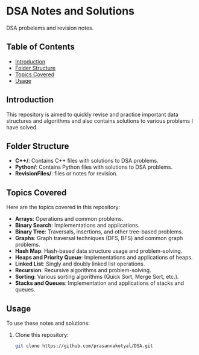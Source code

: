 # DSA Notes and Solutions

DSA probelems and revision notes.

## Table of Contents

- [Introduction](#introduction)
- [Folder Structure](#folder-structure)
- [Topics Covered](#topics-covered)
- [Usage](#usage)

## Introduction

This repository is aimed to quickly revise and practice important data structures and algorithms and also contains solutions to various problems I have solved.
## Folder Structure

- **C++/**: Contains C++ files with solutions to DSA problems.
- **Python/**: Contains Python files with solutions to DSA problems.
- **RevisionFiles/**: files or notes for revision.

## Topics Covered

Here are the topics covered in this repository:

- **Arrays**: Operations and common problems.
- **Binary Search**: Implementations and applications.
- **Binary Tree**: Traversals, insertions, and other tree-based problems.
- **Graphs**: Graph traversal techniques (DFS, BFS) and common graph problems.
- **Hash Map**: Hash-based data structure usage and problem-solving.
- **Heaps and Priority Queue**: Implementations and applications of heaps.
- **Linked List**: Singly and doubly linked list operations.
- **Recursion**: Recursive algorithms and problem-solving.
- **Sorting**: Various sorting algorithms (Quick Sort, Merge Sort, etc.).
- **Stacks and Queues**: Implementation and applications of stacks and queues.

## Usage

To use these notes and solutions:

1. Clone this repository:
   ```bash
   git clone https://github.com/prasannakotyal/DSA.git
